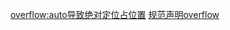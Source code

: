 [overflow:auto导致绝对定位占位置](http://www.5imoban.net/jiaocheng/div+css/201804203258.html)
[规范声明overflow](https://www.w3.org/TR/2018/WD-css-overflow-3-20180731/#overflow-properties)
